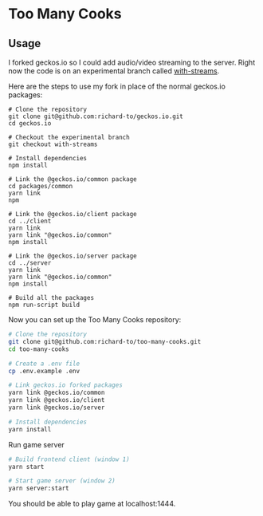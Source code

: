 # Too Many Cooks

## Usage

I forked geckos.io so I could add audio/video streaming to the server. Right now the
code is on an experimental branch called [with-streams](https://github.com/richard-to/geckos.io/tree/with-streams).

Here are the steps to use my fork in place of the normal geckos.io packages:

```
# Clone the repository
git clone git@github.com:richard-to/geckos.io.git
cd geckos.io

# Checkout the experimental branch
git checkout with-streams

# Install dependencies
npm install

# Link the @geckos.io/common package
cd packages/common
yarn link
npm

# Link the @geckos.io/client package
cd ../client
yarn link
yarn link "@geckos.io/common"
npm install

# Link the @geckos.io/server package
cd ../server
yarn link
yarn link "@geckos.io/common"
npm install

# Build all the packages
npm run-script build
```

Now you can set up the Too Many Cooks repository:

```sh
# Clone the repository
git clone git@github.com:richard-to/too-many-cooks.git
cd too-many-cooks

# Create a .env file
cp .env.example .env

# Link geckos.io forked packages
yarn link @geckos.io/common
yarn link @geckos.io/client
yarn link @geckos.io/server

# Install dependencies
yarn install
```

Run game server

```sh
# Build frontend client (window 1)
yarn start

# Start game server (window 2)
yarn server:start
```

You should be able to play game at localhost:1444.
